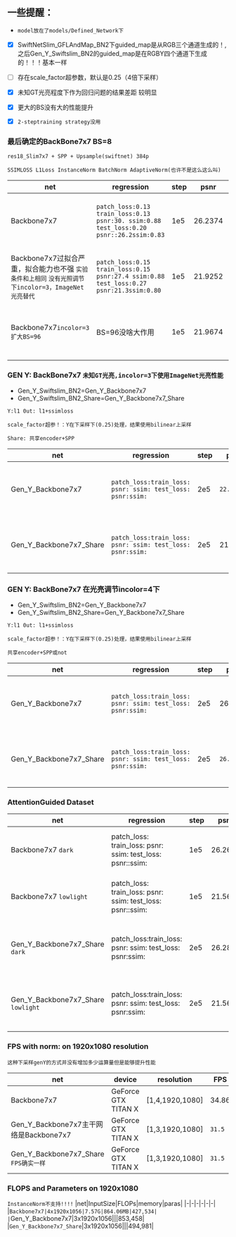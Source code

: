## 一些提醒：
 * `model放在了models/Defined_Network下`
 - [x] SwiftNetSlim_GFLAndMap_BN2下guided_map是从RGB三个通道生成的！,之后Gen_Y_Swiftslim_BN2的guided_map是在RGBY四个通道下生成的！！！基本一样
 - [ ] 存在scale_factor超参数，默认是0.25（4倍下采样）
 - [x] 未知GT光亮程度下作为回归问题的结果差距 较明显
 - [x] 更大的BS没有大的性能提升
 - [x] `2-steptraining strategy没用`
 




### 最后确定的BackBone7x7 BS=8
`res18_Slim7x7 + SPP + Upsample(swiftnet) 384p`

`SSIMLOSS L1Loss InstanceNorm BatchNorm AdaptiveNorm(也许不是这么这么叫)`

|net|regression|step|psnr|ssim|time|line|
|-|-|-|-|-|-|-|
|Backbone7x7 |`patch_loss:0.13 train_loss:0.13 psnr:30. ssim:0.88 test_loss:0.20 psnr::26.2ssim:0.83`|1e5|26.2374|0.8311|18h|python gfl_train_tensorboard.py --net=Backbone7x7 --device=cuda:0 --step=100000 --pth=Backbone7x7_inC4_384p_1e5_l1_ssim_IN --divisor=16 --bs=8 --l1loss --crop_size=384 --lr=0.0004 --norm --ssimloss --incolor=4|
|Backbone7x7过拟合严重，拟合能力也不强 `实验条件和上相同` `没有光照调节下incolor=3，ImageNet光亮替代`|`patch_loss:0.15 train_loss:0.15 psnr:27.4 ssim:0.88 test_loss:0.27 psnr:21.3ssim:0.80`|1e5|21.9252|0.8018|18h|python gfl_train_tensorboard.py --net=Backbone7x7 --device=cuda:2 --step=100000 --pth=Backbone7x7_inC3_384p_1e5_l1_ssim_IN --divisor=16 --bs=8 --l1loss --crop_size=384 --lr=0.0004 --norm --ssimloss --incolor=3|
|Backbone7x7`incolor=3 扩大BS=96` |BS=96没啥大作用|1e5|21.9674|0.8039|18h|python gfl_train_tensorboard.py --net=Backbone7x7 --device=cuda:0 --step=100000 --pth=Backbone7x7_inC3_384p_1e5_l1_ssim_IN_96bs --divisor=16 --bs=96 --l1loss --crop_size=384 --lr=0.0004 --norm --ssimloss --`incolor=3`|

<!-- |Backbone7x7 `EML1loss 替代l1loss`|patch_loss: train_loss: psnr: ssim: test_loss: psnr: ssim:|1e5|26.3232|0.8317|18h|python gfl_train_tensorboard.py --net=Backbone7x7 --device=cuda:0 --step=100000 --pth=Backbone7x7_inC4_384p_1e5_eml1_ssim_IN --divisor=16 --bs=8 --eml1loss --crop_size=384 --lr=0.0004 --norm --ssimloss --incolor=4| -->
<!-- |Backbone7x7 `太差``实验条件和上相同` `训练使用gt光亮,infer使用imagenet光亮`|`patch_loss:0.15 train_loss:0.23 psnr:21.2 ssim:0.85 test_loss:0.32 psnr:18.63ssim:0.78`|1e5|18.7321|0.7633|18h|python gfl_train_tensorboard`2`.py --net=Backbone7x7 --device=cuda:1 --step=100000 --pth=Backbone7x7_inC3_2_384p_1e5_l1_ssim_IN --divisor=16 --bs=8 --l1loss --crop_size=384 --lr=0.0004 --norm --ssimloss --incolor=3| -->





### GEN Y: BackBone7x7 `未知GT光亮,incolor=3下使用ImageNet光亮性能`

* Gen_Y_Swiftslim_BN2=Gen_Y_Backbone7x7
* Gen_Y_Swiftslim_BN2_Share=Gen_Y_Backbone7x7_Share

`Y:l1 0ut: l1+ssimloss `

`scale_factor超参！：Y在下采样下(0.25)处理，结果使用bilinear上采样`

`Share: 共享encoder+SPP`

|net|regression|step|psnr|ssim|time|line|
|-|-|-|-|-|-|-|
|Gen_Y_Backbone7x7|`patch_loss:train_loss: psnr: ssim: test_loss: psnr:ssim:`|2e5|`22.2285`|0.8036|18h|python Gen_Y_train_tensorboard.py --device='cuda:1' --steps=200000 --lr=0.0004 --pth=Gen_Y_Backbone7x7_inC3_384p_2e5_l1_ssim --divisor=16 --bs=8 --l1loss --crop_size=384 --norm --net=Gen_Y_Backbone7x7 --scale_factor=0.25 --ssimloss --incolor=3|
|Gen_Y_Backbone7x7_Share|`patch_loss:train_loss: psnr: ssim: test_loss: psnr:ssim:`|2e5|21.8304|`0.8054`|18h|python Gen_Y_Share_train_tensorboard.py --device='cuda:2' --steps=200000 --lr=0.0004 --pth=Gen_Y_Backbone7x7_Share_inC3_384p_2e5_l1_ssim --divisor=16 --bs=8 --l1loss --crop_size=384 --norm --net=Gen_Y_Backbone7x7_Share --scale_factor=0.25 --ssimloss --incolor=3|

<!-- |Gen_Y_Backbone7x7 `2-step train`|`patch_loss:train_loss: psnr: ssim: test_loss: psnr:ssim:`|2e5|21.5746|0.8084|18h|python Gen_Y_train_tensorboard_2steps.py --device='cuda:1' --steps=200000 --lr=0.0004 --pth=Gen_Y_Backbone7x7_2steps_inC3_384p_2e5_l1_ssim --divisor=16 --bs=8 --l1loss --crop_size=384 --norm --net=Gen_Y_Backbone7x7 --scale_factor=0.25 --ssimloss --incolor=3| -->
<!-- |Gen_Y_Backbone7x7_Share `2-step train`|`patch_loss:train_loss: psnr: ssim: test_loss: psnr:ssim:`|2e5|19.8739|0.7878|18h|python Gen_Y_Share_train_tensorboard_2steps.py --device='cuda:2' --steps=200000 --lr=0.0004 --pth=Gen_Y_Backbone7x7_Share_2steps_inC3_384p_2e5_l1_ssim --divisor=16 --bs=8 --l1loss --crop_size=384 --norm --net=Gen_Y_Backbone7x7_Share --scale_factor=0.25 --ssimloss --incolor=3| -->


### GEN Y: BackBone7x7 在光亮调节incolor=4下

* Gen_Y_Swiftslim_BN2=Gen_Y_Backbone7x7
* Gen_Y_Swiftslim_BN2_Share=Gen_Y_Backbone7x7_Share

`Y:l1 0ut: l1+ssimloss `

`scale_factor超参！：Y在下采样下(0.25)处理，结果使用bilinear上采样`

`共享encoder+SPP或not`

|net|regression|step|psnr|ssim|time|line|
|-|-|-|-|-|-|-|
|Gen_Y_Backbone7x7|`patch_loss:train_loss: psnr: ssim: test_loss: psnr:ssim:`|2e5|26.2966|0.8330|18h|python Gen_Y_train_tensorboard.py --device='cuda:1' --steps=200000 --lr=0.0004 --pth=Gen_Y_Backbone7x7_inC4_384p_2e5_l1_ssim --divisor=16 --bs=8 --l1loss --crop_size=384 --norm --net=Gen_Y_Backbone7x7 --scale_factor=0.25 --ssimloss --incolor=4|
|Gen_Y_Backbone7x7_Share|`patch_loss:train_loss: psnr: ssim: test_loss: psnr:ssim:`|2e5|`26.4421`|`0.8338`|18h|python Gen_Y_Share_train_tensorboard.py --device='cuda:2' --steps=200000 --lr=0.0004 --pth=Gen_Y_Backbone7x7_Share_inC4_384p_2e5_l1_ssim --divisor=16 --bs=8 --l1loss --crop_size=384 --norm --net=Gen_Y_Backbone7x7_Share --scale_factor=0.25 --ssimloss --incolor=4|

<!-- |Gen_Y_Backbone7x7 `EML1LOSS`||2e5|26.5438|0.8343|18h|python Gen_Y_train_tensorboard.py --device='cuda:0' --steps=200000 --lr=0.0004 --pth=Gen_Y_Backbone7x7_inC4_384p_2e5_eml1_ssim --divisor=16 --bs=8 --eml1loss --crop_size=384 --norm --net=Gen_Y_Backbone7x7 --scale_factor=0.25 --ssimloss --incolor=4|
|Gen_Y_Backbone7x7_Share`EML1LOSS`||2e5|26.1463|0.8321|18h|python Gen_Y_Share_train_tensorboard.py --device='cuda:1' --steps=200000 --lr=0.0004 --pth=Gen_Y_Backbone7x7_Share_inC4_384p_2e5_eml1_ssim --divisor=16 --bs=8 --eml1loss --crop_size=384 --norm --net=Gen_Y_Backbone7x7_Share --scale_factor=0.25 --ssimloss --incolor=4| -->

<!-- |Gen_Y_Backbone7x7 `2-step train`|`patch_loss:train_loss: psnr: ssim: test_loss: psnr:ssim:`|2e5|26.0745|0.8300|18h|python Gen_Y_train_tensorboard_2steps.py --device='cuda:1' --steps=200000 --lr=0.0004 --pth=Gen_Y_Backbone7x7_2steps_inC4_384p_2e5_l1_ssim --divisor=16 --bs=8 --l1loss --crop_size=384 --norm --net=Gen_Y_Backbone7x7 --scale_factor=0.25 --ssimloss --incolor=4| -->
<!-- |Gen_Y_Backbone7x7_Share `2-step train`|`patch_loss:train_loss: psnr: ssim: test_loss: psnr:ssim:`|2e5|25.6229|0.8279|18h|python Gen_Y_Share_train_tensorboard_2steps.py --device='cuda:2' --steps=200000 --lr=0.0004 --pth=Gen_Y_Backbone7x7_Share_2steps_inC4_384p_2e5_l1_ssim --divisor=16 --bs=8 --l1loss --crop_size=384 --norm --net=Gen_Y_Backbone7x7_Share --scale_factor=0.25 --ssimloss --incolor=4| -->
### AttentionGuided Dataset
|net|regression|step|psnr|ssim|time|line|
|-|-|-|-|-|-|-|
|Backbone7x7 `dark`|patch_loss: train_loss: psnr: ssim: test_loss: psnr::ssim:|1e5|26.2623|0.8788|18h|python gfl_train_tensorboard.py --net=Backbone7x7 --device=cuda:0 --step=100000 --pth=Backbone7x7_inC4_384p_1e5_l1_ssim_IN_AG_dark --divisor=16 --bs=8 --l1loss --crop_size=384 --lr=0.0004 --norm --ssimloss --incolor=4 --trainset=AttentionGuided --subset=dark|
|Backbone7x7 `lowlight`|patch_loss: train_loss: psnr: ssim: test_loss: psnr::ssim:|1e5|21.5655|0.6533|18h|python gfl_train_tensorboard.py --net=Backbone7x7 --device=cuda:1 --step=100000 --pth=Backbone7x7_inC4_384p_1e5_l1_ssim_IN_AG_lowlight --divisor=16 --bs=8 --l1loss --crop_size=384 --lr=0.0004 --norm --ssimloss --incolor=4 --trainset=AttentionGuided --subset=lowlight|
|Gen_Y_Backbone7x7_Share `dark`|patch_loss:train_loss: psnr: ssim: test_loss: psnr:ssim:|2e5|26.2801|0.8779|18h|python Gen_Y_Share_train_tensorboard.py --device='cuda:0' --steps=200000 --lr=0.0004 --pth=Gen_Y_Backbone7x7_Share_inC4_384p_2e5_l1_ssim_AG_dark --divisor=16 --bs=8 --l1loss --crop_size=384 --norm --net=Gen_Y_Backbone7x7_Share --scale_factor=0.25 --ssimloss --incolor=4 --trainset=AttentionGuided --subset=dark|
|Gen_Y_Backbone7x7_Share `lowlight`|patch_loss:train_loss: psnr: ssim: test_loss: psnr:ssim:|2e5|21.5660|0.6523|18h|python Gen_Y_Share_train_tensorboard.py --device='cuda:1' --steps=200000 --lr=0.0004 --pth=Gen_Y_Backbone7x7_Share_inC4_384p_2e5_l1_ssim_AG_lowlight --divisor=16 --bs=8 --l1loss --crop_size=384 --norm --net=Gen_Y_Backbone7x7_Share --scale_factor=0.25 --ssimloss --incolor=4 --trainset=AttentionGuided --subset=lowlight|

### FPS with norm: on 1920x1080 resolution

`这种下采样genY的方式并没有增加多少运算量但是能够提升性能`

|net|device|resolution|FPS|avg_infer_decay|
|-|-|-|-|-|
|Backbone7x7|GeForce GTX TITAN X|[1,4,1920,1080]|34.86|0.028|
|Gen_Y_Backbone7x7主干网络是Backbone7x7|GeForce GTX TITAN X|[1,3,1920,1080]|`31.5`|`0.031`|
|Gen_Y_Backbone7x7_Share `FPS确实一样`|GeForce GTX TITAN X|[1,3,1920,1080]|`31.5`|`0.031`|

### FLOPS and Parameters on 1920x1080
`InstanceNorm不支持!!!!`
|net|InputSize|FLOPs|memory|paras|
|-|-|-|-|-|-|
|`Backbone7x7|4x1920x1056|7.57G|864.06MB|427,534|
|`Gen_Y_Backbone7x7|3x1920x1056|||853,458|
|`Gen_Y_Backbone7x7_Share`|3x1920x1056|||494,981|




